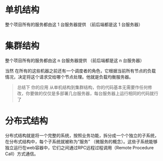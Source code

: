 # 单机结构
整个项目所有的服务都由这 1 台服务器提供 （前后端都是这 1 台服务器）
# 集群结构
整个项目所有的服务都由这 n 台服务器提供 （前后端都是这 n 台服务器）

当然 在所有的这些机器之前还有一个调度者的角色，它根据当前所有节点的负载情况，决定将这个请求交给哪个节点处理。他就是负载均衡服务器。


>总结下 你的应用 从单机结构到集群结构，你的代码基本无需要作任何修改，你要做的仅仅是多部署几台服务器，每台服务器上运行相同的代码就行了

# 分布式结构
分布式结构就是将一个完整的系统，按照业务功能，拆分成一个个独立的子系统，在分布式结构中，每个子系统就被称为“服务” （微服务的概念）。这些子系统能够独立运行在web容器中，它们之间通过RPC远程过程调用（Remote Procedure Call）方式通信。
